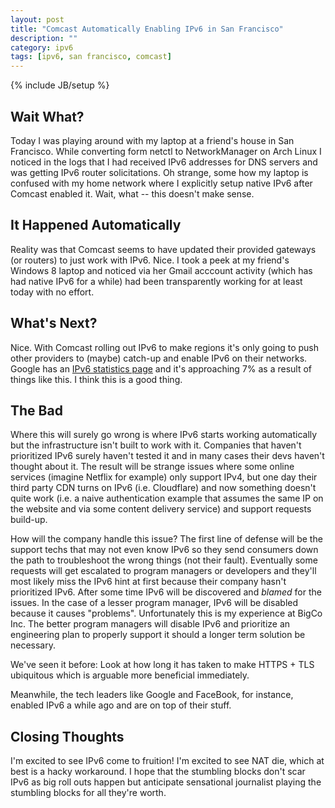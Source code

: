 ```yaml
---
layout: post
title: "Comcast Automatically Enabling IPv6 in San Francisco"
description: ""
category: ipv6
tags: [ipv6, san francisco, comcast]
---
```

{% include JB/setup %}

## Wait What?

Today I was playing around with my laptop at a friend's house in San Francisco.  While converting form netctl to NetworkManager on Arch Linux I noticed in the logs that I had received IPv6 addresses for DNS servers and was getting IPv6 router solicitations.  Oh strange, some how my laptop is confused with my home network where I explicitly setup native IPv6 after Comcast enabled it.  Wait, what -- this doesn't make sense.

## It Happened Automatically

Reality was that Comcast seems to have updated their provided gateways (or routers) to just work with IPv6.  Nice.  I took a peek at my friend's Windows 8 laptop and noticed via her Gmail acccount activity (which has had native IPv6 for a while) had been transparently working for at least today with no effort.

## What's Next?

Nice.  With Comcast rolling out IPv6 to make regions it's only going to push other providers to (maybe) catch-up and enable IPv6 on their networks.  Google has an [IPv6 statistics page](https://www.google.com/intl/en/ipv6/statistics.html) and it's approaching 7% as a result of things like this.  I think this is a good thing.

## The Bad

Where this will surely go wrong is where IPv6 starts working automatically but the infrastructure isn't built to work with it.  Companies that haven't prioritized IPv6 surely haven't tested it and in many cases their devs haven't thought about it.  The result will be strange issues where some online services (imagine Netflix for example) only support IPv4, but one day their third party CDN turns on IPv6 (i.e. Cloudflare) and now something doesn't quite work (i.e. a naive authentication example that assumes the same IP on the website and via some content delivery service) and support requests build-up.

How will the company handle this issue?  The first line of defense will be the support techs that may not even know IPv6 so they send consumers down the path to troubleshoot the wrong things (not their fault).  Eventually some requests will get escalated to program managers or developers and they'll most likely miss the IPv6 hint at first because their company hasn't prioritized IPv6. After some time IPv6 will be discovered and *blamed* for the issues. In the case of a lesser program manager, IPv6 will be disabled because it causes "problems".  Unfortunately this is my experience at BigCo Inc.  The better program managers will disable IPv6 and prioritize an engineering plan to properly support it should a longer term solution be necessary.

We've seen it before:  Look at how long it has taken to make HTTPS + TLS ubiquitous which is arguable more beneficial immediately.

Meanwhile, the tech leaders like Google and FaceBook, for instance, enabled IPv6 a while ago and are on top of their stuff.

## Closing Thoughts

I'm excited to see IPv6 come to fruition!  I'm excited to see NAT die, which at best is a hacky workaround.  I hope that the stumbling blocks don't scar IPv6 as big roll outs happen but anticipate sensational journalist playing the stumbling blocks for all they're worth.
